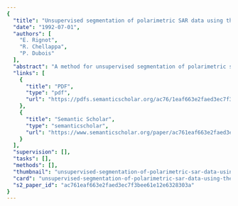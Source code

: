 ```yaml
---
{
  "title": "Unsupervised segmentation of polarimetric SAR data using the covariance matrix",
  "date": "1992-07-01",
  "authors": [
    "E. Rignot",
    "R. Chellappa",
    "P. Dubois"
  ],
  "abstract": "A method for unsupervised segmentation of polarimetric synthetic aperture radar (SAR) data into classes of homogeneous microwave polarimetric backscatter characteristics is presented. Classes of polarimetric backscatter are selected on the basis of a multidimensional fuzzy clustering of the logarithm of the parameters composing the polarimetric covariance matrix. The clustering procedure uses both polarimetric amplitude and phase information, is adapted to the presence of image speckle, and does not require an arbitrary weighting of the different polarimetric channels; it also provides a partitioning of each data sample used for clustering into multiple clusters. Given the classes of polarimetric backscatter, the entire image is classified using a maximum a posteriori polarimetric classifier. Four-look polarimetric SAR complex data of lava flows and of sea ice acquired by the NASA/JPL airborne polarimetric radar (AIRSAR) are segmented using this technique. >",
  "links": [
    {
      "title": "PDF",
      "type": "pdf",
      "url": "https://pdfs.semanticscholar.org/ac76/1eaf663e2faed3ec7f3bee61e12e6328303a.pdf"
    },
    {
      "title": "Semantic Scholar",
      "type": "semanticscholar",
      "url": "https://www.semanticscholar.org/paper/ac761eaf663e2faed3ec7f3bee61e12e6328303a"
    }
  ],
  "supervision": [],
  "tasks": [],
  "methods": [],
  "thumbnail": "unsupervised-segmentation-of-polarimetric-sar-data-using-the-covariance-matrix-thumb.jpg",
  "card": "unsupervised-segmentation-of-polarimetric-sar-data-using-the-covariance-matrix-card.jpg",
  "s2_paper_id": "ac761eaf663e2faed3ec7f3bee61e12e6328303a"
}
---
```


